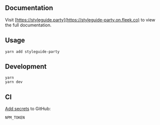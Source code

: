 <!-- <p>
  <a aria-label="NPM version" href="https://www.npmjs.com/package/degen">
    <img
      alt=""
      src="https://img.shields.io/npm/v/degen.svg?style=for-the-badge&labelColor=161c22"
    />
  </a>
  <a aria-label="License" href="/LICENSE">
    <img
      alt=""
      src="https://img.shields.io/npm/l/degen.svg?style=for-the-badge&labelColor=161c22"
    />
  </a>
</p> -->

## Documentation

Visit [https://styleguide.party](https://styleguide-party.on.fleek.co) to view the full documentation.

## Usage

```
yarn add styleguide-party
```

## Development

```
yarn
yarn dev
```

## CI

[Add secrets](https://github.com/mirror-xyz/degen/settings/secrets/actions) to GitHub:

```
NPM_TOKEN
```
